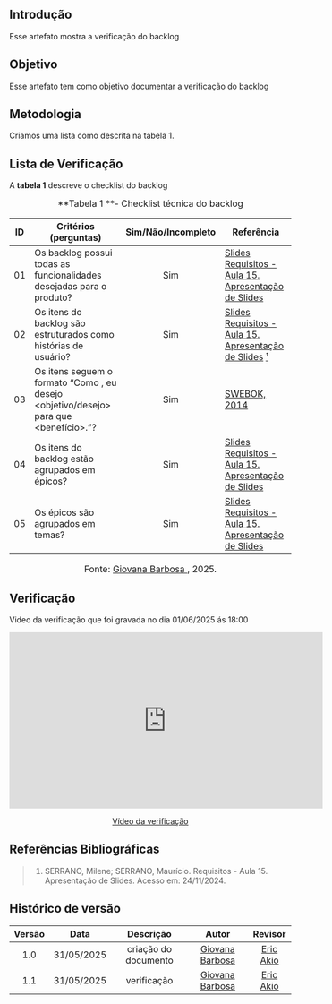 ## Introdução

Esse artefato mostra a verificação do backlog

## Objetivo

Esse artefato tem como objetivo documentar a verificação do backlog

## Metodologia

Criamos uma lista como descrita na tabela 1.

## Lista de Verificação

A **tabela 1** descreve o checklist do backlog

<font size="3"><p style="text-align: center">**Tabela 1 **- Checklist técnica do backlog </p></font>

| ID | Critérios (perguntas)                                                                                                                   | Sim/Não/Incompleto | Referência |
| :-: | --------------------------------------------------------------------------------------------------------------------------------------- | :----------------: | ---------- |
|01|             Os backlog possui todas as funcionalidades desejadas para o produto?             |Sim| [Slides Requisitos - Aula 15. Apresentação de Slides](../../../assets/verificação/backlog1.png)  |
|02|               Os itens do backlog são estruturados como histórias de usuário?                | Sim|[Slides Requisitos - Aula 15. Apresentação de Slides](../../../assets/verificação/backlog2.png) [¹](#ref1)  |
|03| Os itens seguem o formato “Como <papel>, eu desejo <objetivo/desejo> para que <benefício>.”? | Sim|[SWEBOK, 2014](../../../assets/verificação/backlog3.png)                   |
|04|                        Os itens do backlog estão agrupados em épicos?                        | Sim|[Slides Requisitos - Aula 15. Apresentação de Slides](../../../assets/verificação/backlog4.png)  |
|05|                              Os épicos são agrupados em temas?                               | Sim|[Slides Requisitos - Aula 15. Apresentação de Slides](../../../assets/verificação/backlog4.png)     |


<font size="3"><p style="text-align: center">Fonte: [Giovana Barbosa ](https://github.com/gio221), 2025.</p></font>

<a name="ref1"></a>

## Verificação 

Video da verificação  que foi gravada no dia 01/06/2025 ás 18:00
 
<p style="text-align: center"><iframe width="560" height="315" src="https://youtube.com/embed/WB1zR_whQkY" title="YouTube video player" frameborder="0" allow="accelerometer; autoplay; clipboard-write; encrypted-media; gyroscope; picture-in-picture; web-share" referrerpolicy="strict-origin-when-cross-origin" allowfullscreen></iframe></p>
 <p style="text-align: center"><a href="https://youtu.be/WB1zR_whQkY" target="blanket">Vídeo da verificação </a></p>

## Referências Bibliográficas
> 1. <a id="ref1"></a> SERRANO, Milene; SERRANO, Maurício. Requisitos - Aula 15. Apresentação de Slides. Acesso em: 24/11/2024.

## Histórico de versão

| Versão |    Data    |       Descrição        |                     Autor                      |                  Revisor                   |
| :----: | :--------: | :--------------------: | :--------------------------------------------: | :----------------------------------------: |
|  1.0   | 31/05/2025 | criação do documento |  [Giovana Barbosa](https://github.com/gio221)   | [Eric Akio](https://github.com/eric-kingu) |
|1.1|31/05/2025 | verificação|  [Giovana Barbosa](https://github.com/gio221)   | [Eric Akio](https://github.com/eric-kingu) |